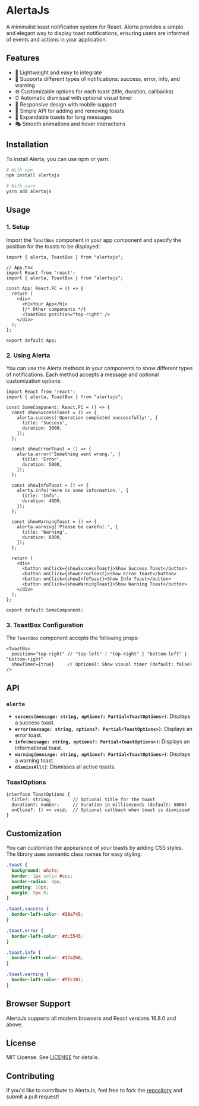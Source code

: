# AlertaJs

A minimalist toast notification system for React. Alerta provides a simple and elegant way to display toast notifications, ensuring users are informed of events and actions in your application.

## Features

- 🚀 Lightweight and easy to integrate
- 🎨 Supports different types of notifications: success, error, info, and warning
- ⚙️ Customizable options for each toast (title, duration, callbacks)
- ⏰ Automatic dismissal with optional visual timer
- 📱 Responsive design with mobile support
- 🎯 Simple API for adding and removing toasts
- 🔄 Expandable toasts for long messages
- 🎭 Smooth animations and hover interactions

## Installation

To install Alerta, you can use npm or yarn:

```bash
# With npm
npm install alertajs

# With yarn
yarn add alertajs
```

## Usage

### 1. Setup

Import the `ToastBox` component in your app component and specify the position for the toasts to be displayed:

```tsx
import { alerta, ToastBox } from "alertajs";
```

```tsx
// App.tsx
import React from 'react';
import { alerta, ToastBox } from "alertajs";

const App: React.FC = () => {
  return (
    <div>
      <h1>Your App</h1>
      {/* Other components */}
      <ToastBox position="top-right" />
    </div>
  );
};

export default App;
```

### 2. Using Alerta

You can use the Alerta methods in your components to show different types of notifications. Each method accepts a message and optional customization options:

```tsx
import React from 'react';
import { alerta, ToastBox } from "alertajs";

const SomeComponent: React.FC = () => {
  const showSuccessToast = () => {
    alerta.success('Operation completed successfully!', {
      title: 'Success',
      duration: 3000,
    });
  };

  const showErrorToast = () => {
    alerta.error('Something went wrong.', {
      title: 'Error',
      duration: 5000,
    });
  };

  const showInfoToast = () => {
    alerta.info('Here is some information.', {
      title: 'Info',
      duration: 4000,
    });
  };

  const showWarningToast = () => {
    alerta.warning('Please be careful.', {
      title: 'Warning',
      duration: 6000,
    });
  };

  return (
    <div>
      <button onClick={showSuccessToast}>Show Success Toast</button>
      <button onClick={showErrorToast}>Show Error Toast</button>
      <button onClick={showInfoToast}>Show Info Toast</button>
      <button onClick={showWarningToast}>Show Warning Toast</button>
    </div>
  );
};

export default SomeComponent;
```

### 3. ToastBox Configuration

The `ToastBox` component accepts the following props:

```tsx
<ToastBox 
  position="top-right" // "top-left" | "top-right" | "bottom-left" | "bottom-right"
  showTimer={true}     // Optional: Show visual timer (default: false)
/>
```

## API

### `alerta`

- **`success(message: string, options?: Partial<ToastOptions>)`**: Displays a success toast.
- **`error(message: string, options?: Partial<ToastOptions>)`**: Displays an error toast.
- **`info(message: string, options?: Partial<ToastOptions>)`**: Displays an informational toast.
- **`warning(message: string, options?: Partial<ToastOptions>)`**: Displays a warning toast.
- **`dismissAll()`**: Dismisses all active toasts.

### ToastOptions

```tsx
interface ToastOptions {
  title?: string;        // Optional title for the toast
  duration?: number;     // Duration in milliseconds (default: 5000)
  onClose?: () => void;  // Optional callback when toast is dismissed
}
```

## Customization

You can customize the appearance of your toasts by adding CSS styles. The library uses semantic class names for easy styling:

```css
.toast {
  background: white;
  border: 1px solid #ccc;
  border-radius: 4px;
  padding: 10px;
  margin: 5px 0;
}

.toast.success {
  border-left-color: #28a745;
}

.toast.error {
  border-left-color: #dc3545;
}

.toast.info {
  border-left-color: #17a2b8;
}

.toast.warning {
  border-left-color: #ffc107;
}
```

## Browser Support

AlertaJs supports all modern browsers and React versions 16.8.0 and above.

## License

MIT License. See [LICENSE](https://github.com/B-uchi/alertajs/blob/master/LICENSE.txt) for details.

## Contributing

If you'd like to contribute to AlertaJs, feel free to fork the [repository](https://github.com/B-uchi/alertajs) and submit a pull request!
